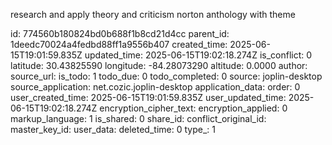 research and apply theory and criticism norton anthology with theme

id: 774560b180824bd0b688f1b8cd21d4cc
parent_id: 1deedc70024a4fedbd88ff1a9556b407
created_time: 2025-06-15T19:01:59.835Z
updated_time: 2025-06-15T19:02:18.274Z
is_conflict: 0
latitude: 30.43825590
longitude: -84.28073290
altitude: 0.0000
author: 
source_url: 
is_todo: 1
todo_due: 0
todo_completed: 0
source: joplin-desktop
source_application: net.cozic.joplin-desktop
application_data: 
order: 0
user_created_time: 2025-06-15T19:01:59.835Z
user_updated_time: 2025-06-15T19:02:18.274Z
encryption_cipher_text: 
encryption_applied: 0
markup_language: 1
is_shared: 0
share_id: 
conflict_original_id: 
master_key_id: 
user_data: 
deleted_time: 0
type_: 1
